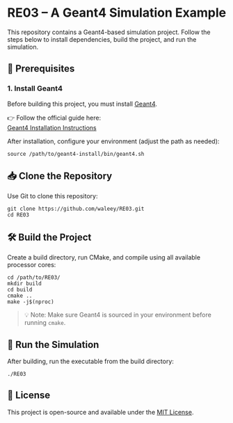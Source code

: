 # RE03 – A Geant4 Simulation Example

This repository contains a Geant4-based simulation project. Follow the steps below to install dependencies, build the project, and run the simulation.

## 🔧 Prerequisites

### 1. Install Geant4

Before building this project, you must install [Geant4](https://geant4.web.cern.ch/support/download).

👉 Follow the official guide here:  
[Geant4 Installation Instructions](https://geant4-userdoc.web.cern.ch/UsersGuides/InstallationGuide/html/index.html)

After installation, configure your environment (adjust the path as needed):

```
source /path/to/geant4-install/bin/geant4.sh
```

## 📥 Clone the Repository

Use Git to clone this repository:

```
git clone https://github.com/waleey/RE03.git
cd RE03
```

## 🛠️ Build the Project

Create a build directory, run CMake, and compile using all available processor cores:

```
cd /path/to/RE03/
mkdir build
cd build
cmake ..
make -j$(nproc)
```

> 💡 Note: Make sure Geant4 is sourced in your environment before running `cmake`.

## 🚀 Run the Simulation

After building, run the executable from the build directory:

```
./RE03
```

## 📄 License

This project is open-source and available under the [MIT License](LICENSE).

